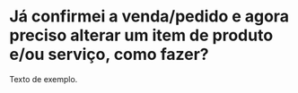 # Já confirmei a venda/pedido e agora preciso alterar um item de produto e/ou serviço, como fazer?

Texto de exemplo.
